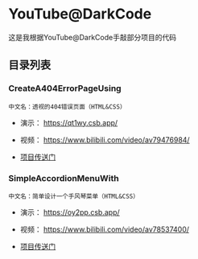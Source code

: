 # YouTube@DarkCode

这是我根据YouTube@DarkCode手敲部分项目的代码

## 目录列表

### CreateA404ErrorPageUsing
	中文名：透视的404错误页面（HTML&CSS）

- 演示： https://qt1wy.csb.app/ 
- 视频： https://www.bilibili.com/video/av79476984/ 

- [项目传送门](https://github.com/AirTed/DarkCode/tree/master/CreateA404ErrorPageUsing)

### SimpleAccordionMenuWith
	中文名：简单设计一个手风琴菜单（HTML&CSS） 

- 演示： https://oy2pp.csb.app/ 
- 视频： https://www.bilibili.com/video/av78537400/ 

- [项目传送门](https://github.com/AirTed/DarkCode/tree/master/SimpleAccordionMenuWith)

